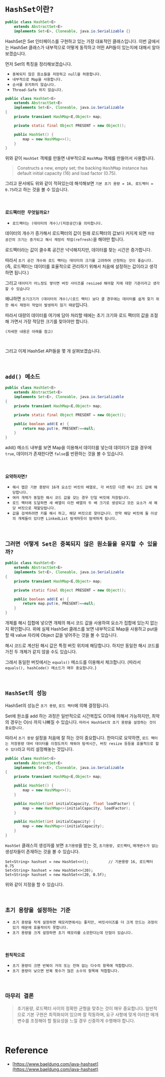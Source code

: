 # `HashSet이란?`

```java
public class HashSet<E>
    extends AbstractSet<E>
    implements Set<E>, Cloneable, java.io.Serializable {}
```

HashSet은 Set 인터페이스를 구현하고 있는 가장 대표적인 클래스입니다. 이번 글에서는 HashSet 클래스가 내부적으로 어떻게 동작하고 어떤 API들이 있는지에 대해서 알아보겠습니다. 

먼저 Set의 특징을 정리해보겠습니다. 

- `중복되지 않은 원소들을 저장하고 null을 허용합니다.`
- `내부적으로 Map을 사용합니다.`
- `순서를 유지하지 않습니다.`
- `Thread-Safe 하지 않습니다.`

```java
public class HashSet<E>
    extends AbstractSet<E>
    implements Set<E>, Cloneable, java.io.Serializable
{
    private transient HashMap<E,Object> map;

    private static final Object PRESENT = new Object();

    public HashSet() {
        map = new HashMap<>();
    }
}
```

위와 같이 `HashSet` 객체를 만들면 내부적으로 `HashMap` 객체를 만들어서 사용합니다. 

> Constructs a new, empty set; the backing <tt>HashMap</tt> instance has default initial capacity (16) and load factor (0.75).

그리고 문서에도 위와 같이 적혀있는데 해석해보면 `기본 초기 용량 = 16, 로드팩터 = 0.75`라고 하는 것을 볼 수 있습니다. 

<br>

### `로드팩터란 무엇일까요?`

- `로드팩터는 (데이터의 개수)/(저장공간)을 의미합니다.`

데이터의 개수가 증가해서 로드팩터의 값이 원래 로드팩터의 값보다 커지게 되면 `저장 공간의 크기는 증가되고 해시 재정리 작업(refresh)`을 해야만 합니다.

로드팩터라는 값이 클수록 공간은 넉넉해지지만, 데이터를 찾는 시간은 증가합니다.   

따라서 `초기 공간 개수와 로드 팩터는 데이터의 크기를 고려하여 산정하는 것이 좋습니다.` (즉, 로드팩터는 데이터를 효율적으로 관리하기 위해서 처음에 설정하는 값이라고 생각하면 됩니다.)

그리고 `데이터가 어느정도 쌓이면 버킷 사이즈를 resized 해야할 지에 대한 기준이라고 생각할 수 있습니다`

왜냐하면 `초기크기가 (데이터의 개수)/(로드 팩터) 보다 클 경우에는 데이터를 쉽게 찾기 위한 해시 재정리 작업이 발생하지 않기 때문`입니다. 

따라서 대량의 데이터를 여기에 담아 처리할 때에는 초기 크기와 로드 팩터의 값을 조절해 가면서 가장 적당한 크기를 찾아야만 합니다. 

`(자세한 내용은 아래를 참고)`

<br>

그리고 이제 HashSet API들을 몇 개 살펴보겠습니다. 

<br>

## `add() 메소드`

```java
public class HashSet<E>
    extends AbstractSet<E>
    implements Set<E>, Cloneable, java.io.Serializable
{
    private transient HashMap<E,Object> map;

    private static final Object PRESENT = new Object();

    public boolean add(E e) {
        return map.put(e, PRESENT)==null;
    }
}
```

add() 메소드 내부를 보면 Map을 이용해서 데이터를 넣는데 데이터가 없을 경우에 `true`, 데이터가 존재한다면 `false`를 반환하는 것을 볼 수 있습니다.

<br>

### `요약하자면?`

- `해시 맵은 기본 용량이 16개 요소인 버킷의 배열로, 각 버킷은 다른 해시 코드 값에 해당합니다.`
- `여러 개체가 동일한 해시 코드 값을 갖는 경우 단일 버킷에 저장됩니다.`
- `로드 팩터에 도달하면 새 배열이 이전 배열의 두 배 크기로 생성되고 모든 요소가 새 해당 버킷으로 재할당됩니다.`
- `값을 검색하려면 키를 해시 하고, 해당 버킷으로 찾아갑니다. 만약 해당 버킷에 둘 이상의 개체들이 있다면 LinkedList 탐색하듯이 탐색하게 됩니다.`

<br>

## `그러면 어떻게 Set은 중복되지 않은 원소들을 유지할 수 있을까?`

```java
public class HashSet<E>
    extends AbstractSet<E>
    implements Set<E>, Cloneable, java.io.Serializable
{
    private transient HashMap<E,Object> map;

    private static final Object PRESENT = new Object();

    public boolean add(E e) {
        return map.put(e, PRESENT)==null;
    }
}
```

개체를 해시 집합에 넣으면 개체의 해시 코드 값을 사용하여 요소가 집합에 있는지 없는지 확인합니다. 위에 실제 HashSet 클래스를 보면 내부적으로 Map을 사용하고
put을 할 때 value 자리에 Object 값을 넣어주는 것을 볼 수 있습니다. 

해시 코드로 계산된 해시 값은 특정 버킷 위치에 해당합니다. 하지만 동일한 해시 코드를 가진 두 개체가 같지 않을 수도 있습니다.

그래서 동일한 버킷에서는 `equals()` 메소드를 이용해서 체크합니다. (따라서 `equals(), hashCode() 메소드가 매우 중요합니다.`)

<br>

## `HashSet의 성능`

HashSet의 성능은 `초기 용량`, `로드 팩터`에 의해 결정됩니다. 

Set에 원소를 add 하는 과정은 일반적으로 시간복잡도 O(1)에 의해서 가능하지만, 최악의 경우는 O(n) 까지 나빠질 수 있습니다. `따라서 HashSet의 초기 용량을 설정하는 것이 중요합니다.`

따라서 `초기 용량` 설정을 처음에 잘 하는 것이 중요합니다. 한마디로 요약하면, `로드 팩터는 저장용량 대비 데이터를 이정도까지 채워야 탐색시간, 버킷 resize 등등을 효율적으로 할 수 있다`라고 미리 설정해놓는 것입니다. 

```java
public class HashSet<E>
    extends AbstractSet<E>
    implements Set<E>, Cloneable, java.io.Serializable
{
    private transient HashMap<E,Object> map;

    public HashSet() {
        map = new HashMap<>();
    }

    public HashSet(int initialCapacity, float loadFactor) {
        map = new HashMap<>(initialCapacity, loadFactor);
    }

    public HashSet(int initialCapacity) {
        map = new HashMap<>(initialCapacity);
    }
}
``` 

`HashSet` 클래스의 생성자를 보면 `초기용량`을 받는 것, `초기용량, 로드팩터`, `매개변수가 없는` 생성자들이 존재하는 것을 볼 수 있습니다. 

```
Set<String> hashset = new HashSet<>();         // 기본용량 16, 로드팩터 0.75
Set<String> hashset = new HashSet<>(20);
Set<String> hashset = new HashSet<>(20, 0.5f);
```

위와 같이 지정을 할 수 있습니다. 

<br>

## `초기 용량을 설정하는 기준`

- `초기 용량을 작게 설정하면 메모리면에서는 좋지만, 버킷사이즈를 더 크게 만드는 과정이 있기 때문에 효율적이지 못합니다.`
- `초기 용량을 크게 설정하면 초기 메모리를 소모한다는데 단점이 있습니다.`

<br>

### `원칙적으로`

- `초기 용량이 크면 반복이 거의 또는 전혀 없는 다수의 항목에 적합합니다.`
- `초기 용량이 낮으면 반복 횟수가 많은 소수의 항목에 적합합니다.`

<br>

## `마무리 결론`

> 초기용량, 로드팩터 사이의 정확한 균형을 맞추는 것이 매우 중요합니다. 일반적으로 기본 구현은 최적화되어 있으며 잘 작동하며, 요구 사항에 맞게 이러한 매개 변수를 조정해야 할 필요성을 느낄 경우 신중하게 수행해야 합니다.

<br>

# Reference

- [https://www.baeldung.com/java-hashset](https://www.baeldung.com/java-hashset)